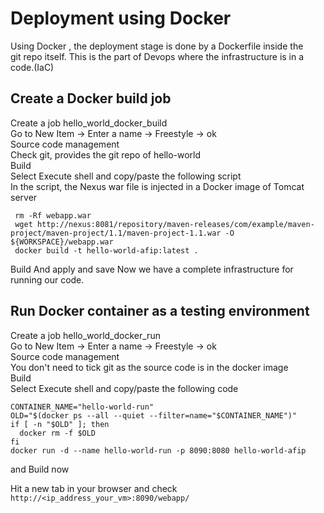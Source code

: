 # Deployment using Docker 
Using Docker , the deployment stage is done by a Dockerfile inside the  
git repo itself. This is the part of Devops where the infrastructure is in a code.(IaC)  

## Create a Docker build job
Create a job hello_world_docker_build  
Go to New Item -> Enter a name -> Freestyle -> ok      
Source code management  
Check git, provides the git repo of hello-world  
Build  
Select Execute shell and copy/paste the following script   
In the script, the Nexus war file is injected in a Docker image of Tomcat server  
```shell script
 rm -Rf webapp.war
 wget http://nexus:8081/repository/maven-releases/com/example/maven-project/maven-project/1.1/maven-project-1.1.war -O ${WORKSPACE}/webapp.war
 docker build -t hello-world-afip:latest .
```
Build
And apply and save
Now we have a complete infrastructure for running our code.


## Run  Docker container as a testing environment 
Create a job hello_world_docker_run  
Go to New Item -> Enter a name -> Freestyle -> ok    
Source code management  
You don't need to tick git as the source code is in the docker image  
Build  
Select Execute shell and copy/paste the following code  
```shell script
CONTAINER_NAME="hello-world-run"
OLD="$(docker ps --all --quiet --filter=name="$CONTAINER_NAME")"
if [ -n "$OLD" ]; then
  docker rm -f $OLD
fi
docker run -d --name hello-world-run -p 8090:8080 hello-world-afip
```
and Build now 

Hit a new tab in your browser and check   
```http://<ip_address_your_vm>:8090/webapp/```


